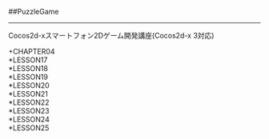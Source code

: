 ##PuzzleGame
***
Cocos2d-xスマートフォン2Dゲーム開発講座(Cocos2d-x 3対応)

+CHAPTER04  
    *LESSON17  
    *LESSON18  
    *LESSON19  
    *LESSON20  
    *LESSON21  
    *LESSON22  
    *LESSON23  
    *LESSON24  
    *LESSON25  

